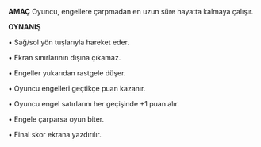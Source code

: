 **AMAÇ**
Oyuncu, engellere çarpmadan en uzun süre hayatta kalmaya çalışır.

**OYNANIŞ**

• Sağ/sol yön tuşlarıyla hareket eder.

• Ekran sınırlarının dışına çıkamaz.

• Engeller yukarıdan rastgele düşer.

• Oyuncu engelleri geçtikçe puan kazanır.

• Oyuncu engel satırlarını her geçişinde +1 puan alır.

• Engele çarparsa oyun biter.

• Final skor ekrana yazdırılır.

